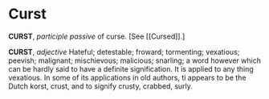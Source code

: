 # Curst

**CURST**, _participle passive_ of curse. \[See [[Cursed]].\]

**CURST**, _adjective_ Hateful; detestable; froward; tormenting; vexatious; peevish; malignant; mischievous; malicious; snarling; a word however which can be hardly said to have a definite signification. It is applied to any thing vexatious. In some of its applications in old authors, ti appears to be the Dutch korst, crust, and to signify crusty, crabbed, surly.
